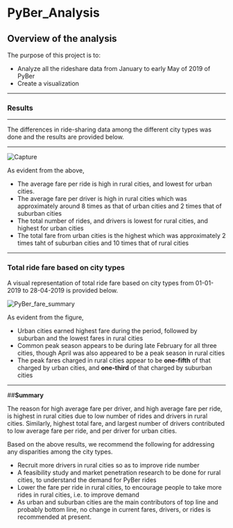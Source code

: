# PyBer_Analysis
 
## **Overview of the analysis**
The purpose of this project is to:
-    Analyze all the rideshare data from January to early May of 2019 of PyBer 
-    Create a  visualization

---
### **Results**
---

The differences in ride-sharing data among the different city types was done and the results are provided below.

---

![Capture](https://user-images.githubusercontent.com/89427676/135764864-52e43db7-e231-4606-8434-dc57b1c2e70e.PNG)

As evident from the above, 
- The average fare per ride is high in rural cities, and lowest for urban cities.
- The average fare per driver is high in rural cities which was approximately around 8 times as that of urban cities and 2 times that of suburban cities
- The total number of rides, and drivers is lowest for rural cities, and highest for urban cities
- The total fare from urban cities is the highest which was approximately 2 times taht of suburban cities and 10 times that of rural cities
---
### **Total ride fare based on city types**


A visual representation of total ride fare based on city types from 01-01-2019 to 28-04-2019 is provided below.


![PyBer_fare_summary](https://user-images.githubusercontent.com/89427676/135764633-d1646ea7-09b4-45ff-9e8f-ee8076e9cb81.png)


As evident from the figure,
- Urban cities earned highest fare during the period, followed by suburban and the lowest fares in rural cities
- Common peak season appears to be during late February for all three cities, though April was also appeared to be a peak season in rural cities
- The peak fares charged in rural cities appear to be **one-fifth** of that charged by urban cities, and **one-third** of that charged by suburban cities
---
##**Summary**


The reason for high average fare per driver, and high average fare per ride, is highest in rural cities due to low number of rides and drivers in rural cities. Similarly, highest total fare, and largest number of drivers contributed to low average fare per ride, and per driver for urban cities.


Based on the above results, we recommend the following for addressing any disparities among the city types.


- Recruit more drivers in rural cities so as to improve ride number
- A feasibility study and market penetration research to be done for rural cities, to understand the demand for PyBer rides
- Lower the fare per ride in rural cities, to encourage people to take more rides in rural cities, i.e. to improve demand
- As urban and suburban cities are the main contributors of top line and probably bottom line, no change in current fares, drivers, or rides is recommended at present.
